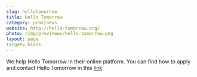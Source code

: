 ```yaml
---
slug: hellotomorrow
title: Hello Tomorrow
category: provinews
website: http://hello-tomorrow.org/
photo: /img/provinews/hello-tomorrow.png
layout: page
target=_blank
---
```

 We help Hello Tomorrow in their online platform.
 You can find how to apply and contact Hello Tomorrow in this [link]({{page.website}}).